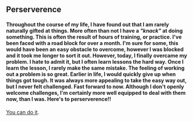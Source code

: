 ##  Perserverence

####  Throughout the course of my life, I have found out that I am rarely naturally gifted at things.  More often than not I have a *"knack"* at doing something.  This is often the result of hours of training, or practice.  I've been faced with a road block for over a month.  I'm sure for some, this would have been an easy obstacle to overcome, however I was blocked and it took me longer to sort it out.  However, today, I finally overcame my problem.  I hate to admit it, but I often learn lessons the hard way.  Once I learn the lesson, I rarely make the same mistake.  The feeling of working out a problem is so great.  Earlier in life, I would quickly give up when things got tough.  It was always more appealing to take the easy way out, but I never felt challenged.  Fast forward to now. Although I don't openly welcome challenges, I'm certainly more well equipped to deal with them now, than I was.  Here's to perserverence!!

[You can do it](https://mars.nasa.gov/mars2020/).
